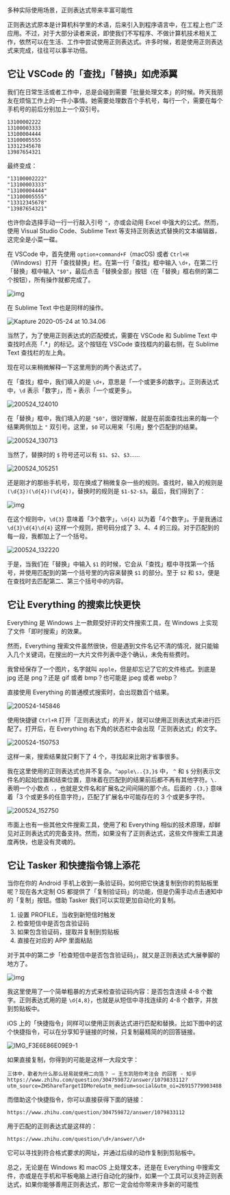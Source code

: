 多种实际使用场景，正则表达式带来丰富可能性

正则表达式原本是计算机科学里的术语，后来引入到程序语言中，在工程上也广泛应用。不过，对于大部分读者来说，即使我们不写程序、不做计算机技术相关工作，依然可以在生活、工作中尝试使用正则表达式。许多时候，若是使用正则表达式来完成，往往可以事半功倍。

## 它让 VSCode 的「查找」「替换」如虎添翼

我们在日常生活或者工作中，总是会碰到需要「批量处理文本」的时候。昨天我朋友在烦恼工作上的一件小事情。她需要处理数百个手机号，每行一个，需要在每个手机号的前后分别加上一个双引号。

```text
13100002222
13100003333
13100004444
13100005555
13312345678
13987654321
```

最终变成：

```text
"13100002222"
"13100003333"
"13100004444"
"13100005555"
"13312345678"
"13987654321"
```

也许你会选择手动一行一行敲入引号 `"`，亦或会动用 Excel 中强大的公式。然而，使用 Visual Studio Code、Sublime Text 等支持正则表达式替换的文本编辑器，这完全是小菜一碟。

在 VSCode 中，首先使用 `option+command+F`（macOS) 或者 `Ctrl+H` （Windows）打开「查找替换」栏。在第一行「查找」框中输入 `\d+`，在第二行「替换」框中输入 `"$0"`，最后点击「替换全部」按钮（在「替换」框右侧的第二个按钮），所有操作就都完成了。

![img](https://cdn.sspai.com/editor/u_sanko/15903151097080.gif)

在 Sublime Text 中也是同样的操作。

![Kapture 2020-05-24 at 10.34.06](https://cdn.sspai.com/editor/u_sanko/15903151099042.gif)

当然了，为了使用正则表达式的匹配模式，需要在 VSCode 和 Sublime Text 中查找时点亮「.*」的标记。这个按钮在 VSCode 查找框内的最右侧，在 Sublime Text 查找栏的左上角。

现在可以来稍微解释一下这里用到的两个表达式了。

在「查找」框中，我们填入的是 `\d+`，意思是「一个或更多的数字」。正则表达式中，`\d` 表示「数字」，而 `+` 表示「一个或更多」。

![200524_124010](https://cdn.sspai.com/editor/u_sanko/15903151099063.jpg?imageView2/2/w/1120/q/90/interlace/1/ignore-error/1)

在「替换」框中，我们填入的是 `"$0"`，很好理解，就是在前面查找出来的每一个结果两侧加上 `"` 双引号。这里，`$0` 可以用来「引用」整个匹配到的结果。

![200524_130713](https://cdn.sspai.com/editor/u_sanko/15903151099081.jpg?imageView2/2/w/1120/q/90/interlace/1/ignore-error/1)

当然了，替换时的 `$` 符号还可以有 `$1`、`$2`、`$3`……

![200524_105251](https://cdn.sspai.com/editor/u_sanko/15903151099105.jpg?imageView2/2/w/1120/q/90/interlace/1/ignore-error/1)

还是刚才的那些手机号，现在换成了稍微复杂一些的规则。查找时，输入的规则是 `(\d{3})(\d{4})(\d{4})`，替换时的规则是 `$1-$2-$3`。最后，我们得到了：

![img](https://cdn.sspai.com/2020/05/25/b053bd75d68203ffc33ca5730feffca9.jpg?imageView2/2/w/1120/q/90/interlace/1/ignore-error/1)

在这个规则中，`\d{3}` 意味着「3个数字」，`\d{4}` 以为着「4个数字」。于是我通过 `\d{3}\d{4}\d{4}` 这样一个规则，把号码分成了 3、4、4 的三段。对于匹配到的每一段，我都加上了一个括号。

![200524_132220](https://cdn.sspai.com/editor/u_sanko/15903151099127.jpg?imageView2/2/w/1120/q/90/interlace/1/ignore-error/1)

于是，当我们在「替换」中输入 `$1` 的时候，它会从「查找」框中寻找第一个括号，并使用匹配到的第一个括号里的内容来替换 `$1` 的部分。至于 `$2` 和 `$3`，便是在查找时去匹配第二、第三个括号中的内容。

## 它让 Everything 的搜索比快更快

Everything 是 Windows 上一款颇受好评的文件搜索工具，在 Windows 上实现了文件「即时搜索」的效果。

然而，Everything 搜索文件虽然很快，但是遇到文件名记不清的情况，就只能输入几个关键词，在搜出的一大片文件列表中逐个确认，未免有些费时。

我曾经保存了一个图片，名字就叫 `apple`，但是却忘记了它的文件格式。到底是 jpg 还是 png？还是 gif 或者 bmp？也可能是 jpeg 或者 webp？

直接使用 Everything 的普通模式搜索时，会出现数百个结果。

![200524-145846](https://cdn.sspai.com/editor/u_sanko/15903151099146.png?imageView2/2/w/1120/q/90/interlace/1/ignore-error/1)

使用快捷键 `Ctrl+R` 打开「正则表达式」的开关，就可以使用正则表达式来进行匹配了。打开后，在 Everything 右下角的状态栏中会出现「正则表达式」的文字。

![200524-150753](https://cdn.sspai.com/editor/u_sanko/15903151099165.png?imageView2/2/w/1120/q/90/interlace/1/ignore-error/1)

这样一来，搜索结果就只剩下了 4 个，寻找起来比刚才省事很多。

我在这里使用的正则表达式也并不复杂。`^apple\..{3,}$` 中， `^` 和 `$` 分别表示文件名的起始位置和结束位置，意味着在匹配到的结果前后都不再有其他字符。`\.` 表明一个小数点 `.`，也就是文件名和扩展名之间间隔的那个点。后面的 `.{3,}` 意味着「3 个或更多的任意字符」，匹配了扩展名中可能存在的 3 个或更多字符。

![200524_152750](https://cdn.sspai.com/editor/u_sanko/15903151099186.jpg?imageView2/2/w/1120/q/90/interlace/1/ignore-error/1)

市面上也有一些其他文件搜索工具，使用了和 Everything 相似的技术原理，却鲜见对正则表达式的完备支持。然而，如果没有了正则表达式，这些文件搜索工具速度再快，也是没有灵魂的。

## 它让 Tasker 和快捷指令锦上添花

当你在你的 Android 手机上收到一条验证码，如何把它快速复制到你的剪贴板里呢？现在各大定制 OS 都提供了「复制验证码」的功能，但是仍需手动点击通知中的「复制」按钮。借助 Tasker 我们可以实现更加自动化的复制。

1. 设置 PROFILE，当收到新短信时触发
2. 检查短信中是否包含验证码
3. 如果包含验证码，提取并复制到剪贴板
4. 直接在对应的 APP 里面粘贴

对于其中的第二步「检查短信中是否包含验证码」，就又是正则表达式大展拳脚的地方了。

![img](https://cdn.sspai.com/2020/05/24/9f636b90a59fcaa68b1f8a07368dde62.jpeg?imageView2/2/w/1120/q/90/interlace/1/ignore-error/1)

我这里使用了一个简单粗暴的方式来检查验证码内容：是否包含连续 4-8 个数字。正则表达式用的是 `\d{4,8}`，也就是从短信中寻找连续的 4-8 个数字，并放到剪贴板中。

iOS 上的「快捷指令」同样可以使用正则表达式进行匹配和替换。比如下图中的这个快捷指令，可以在分享知乎链接的时候，只复制最精简的的回答链接。

![IMG_F3E6E86E09E9-1](https://cdn.sspai.com/editor/u_sanko/15903151099201.jpeg?imageView2/2/w/1120/q/90/interlace/1/ignore-error/1)

如果直接复制，你得到的可能是这样一大段文字：

```text
三体中，歌者为什么那么轻易就使用二向箔？ — 王东凯陪你考注会 的回答 - 知乎 https://www.zhihu.com/question/304759872/answer/1079833112?utm_source=ZHShareTargetIDMore&utm_medium=social&utm_oi=26915779903488
```

而借助这个快捷指令，你可以直接获得下面的链接：

```text
https://www.zhihu.com/question/304759872/answer/1079833112
```

用于匹配的正则表达式是这样的：

```
https://www.zhihu.com/question/\d+/answer/\d+
```

它可以寻找到符合格式要求的网址，并通过后续的动作复制到剪贴板中。

总之，无论是在 Windows 和 macOS 上处理文本，还是在 Everything 中搜索文件，亦或是在手机和平板电脑上进行自动化的操作，如果一个工具可以支持正则表达式，如果你能够善用正则表达式，那它一定会给你带来许多新的可能性